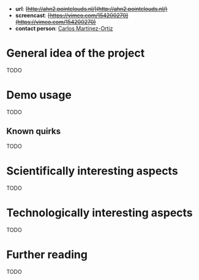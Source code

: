 
- **url**: ~~[http://ahn2.pointclouds.nl/](http://ahn2.pointclouds.nl/)~~
- **screencast**: ~~[https://vimeo.com/154200270](https://vimeo.com/154200270)~~
- **contact person**: [Carlos Martinez-Ortiz](https://www.esciencecenter.nl/profile/dr.-carlos-martinez-ortiz)


# General idea of the project

TODO

# Demo usage

TODO

## Known quirks

TODO

# Scientifically interesting aspects

TODO

# Technologically interesting aspects

TODO

# Further reading

TODO


